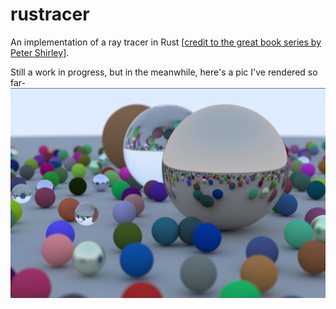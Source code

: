 # rustracer
An implementation of a ray tracer in Rust [[credit to  the great book series by Peter Shirley](https://raytracing.github.io/)].

Still a work in progress, but in the meanwhile, here's a pic I've rendered so far-
![marbles](renders/marbles.png)
